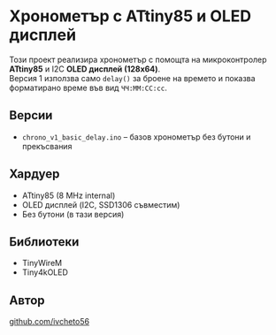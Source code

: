 # Хронометър с ATtiny85 и OLED дисплей

Този проект реализира хронометър с помощта на микроконтролер **ATtiny85** и I2C **OLED дисплей (128x64)**.  
Версия 1 използва само `delay()` за броене на времето и показва форматирано време във вид `ЧЧ:ММ:СС:сс`.

## Версии
- `chrono_v1_basic_delay.ino` – базов хронометър без бутони и прекъсвания

## Хардуер
- ATtiny85 (8 MHz internal)
- OLED дисплей (I2C, SSD1306 съвместим)
- Без бутони (в тази версия)

## Библиотеки
- TinyWireM
- Tiny4kOLED

## Автор
[github.com/ivcheto56](https://github.com/ivcheto56)
